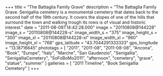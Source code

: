 +++
title = "The Battaglia Family Grave"
description = "The Battaglia Family Grave. Senigallia cemetery is a monumental cemetery that dates back to the second half of the 19th century. It covers the slopes of one of the hills that surround the town and walking trough its rows is of visual and historic interest."
date = "2011-08-08T14:42:28.000"
image = "20110808@144228"
image_s = "20110808@144228-s"
image_width_s = "375"
image_height_s = "300"
image_xl = "20110808@144228-xl"
image_width_xl = "960"
image_height_xl = "768"
gps_latitude = "43.7044291333333"
gps_longitude = "13.18716645"
phototags = [ "2011", "2011-08", "2011-08-08", "Ancona", "Book", "Europe", "Italy", "Marche", "San Gaudenzio", "Senigallia", "SenigalliaCemetery", "SoFoBoMo2011", "afternoon", "cemetery", "grave", "statue", "summer" ]
galleries = [ "2011 Timeline", "Book Senigallia Cemetery" ]
+++

